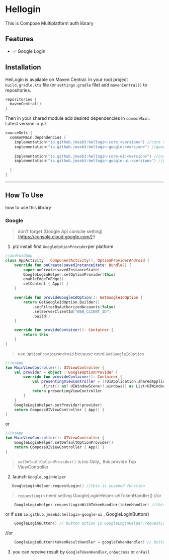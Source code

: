 # Hellogin 
This is Compose Multiplatform auth library

## Features
- ✅ Google Login

## Installation
HelLogin is available on Maven Central. In your root project `build.gradle.kts` file (or `settings.gradle` file) add `mavenCentral()` to repositories.

```kotlin
repositories { 
  mavenCentral()
}
```

Then in your shared module add desired dependencies in `commonMain`. Latest version: x.y.z
```kotlin
sourceSets {
  commonMain.dependencies {
    implementation("io.github.jmseb3:hellogin-core:<version>") //core of library
    implementation("io.github.jmseb3:hellogin-google:<version>") //google login library
      
    implementation("io.github.jmseb3:hellogin-core-ui:<version>") //core of library for ui 
    implementation("io.github.jmseb3:hellogin-google-ui:<version>") //google login ui library
      
  }
}
```
-----

## How To Use
how to use this library

### Google

> don't forget (Google Api console setting)[https://console.cloud.google.com/]!!

1. plz install first `GoogleOptionProvider`per platform
~~~kotlin
//androidApp
class AppActivity : ComponentActivity(), OptionProviderAndroid {
    override fun onCreate(savedInstanceState: Bundle?) {
        super.onCreate(savedInstanceState)
        GoogleLoginHelper.setOptionProvider(this)
        enableEdgeToEdge()
        setContent { App() }
    }

    override fun provideGoogleIdOption(): GetGoogleIdOption {
        return GetGoogleIdOption.Builder()
            .setFilterByAuthorizedAccounts(false)
            .setServerClientId("WEB_CLIENT_ID")
            .build()
    }

    override fun provideContainer(): Container {
        return this
    }
}
~~~
> use `OptionProviderAndroid` because need `GetGoogleIdOption`

~~~kotlin
//iosApp
fun MainViewController(): UIViewController {
    val provider = object : GoogleOptionProvider {
        override fun provideContainer(): Container {
            val presentingViewController = ((UIApplication.sharedApplication().connectedScenes()
                .first() as? UIWindowScene)?.windows() as List<UIWindow?>).first()?.rootViewController()!!
            return presentingViewController
        }
    }
    GoogleLoginHelper.setProvider(provider)
    return ComposeUIViewController { App() }
}
~~~
or 
~~~kotlin
//iosApp
fun MainViewController(): UIViewController {
    GoogleLoginHelper.setDefaultOptionProvider()
    return ComposeUIViewController { App() }
}
~~~
> `setDefaultOptionProvider()` is Ios Only,, this provide Top ViewController

2. launch `GoogleLoginHelper`
~~~kotlin
   GoogleLoginHelper.requestLogin() //this is suspend function
~~~
> `requestLogin` need setting GoogleLoginHelper.setTokenHandler() 
//or
~~~kotlin
    GoogleLoginHelper.requestLoginWithTokenHandler(tokenHandler) //this is suspend function
~~~

or if use `io.github.jmseb3:hellogin-google-ui` , GoogleLoginButton()
~~~kotlin
    GoogleLoginButton() // button action is GoogleLoginHelper.requestLogin()
~~~
//or
~~~kotlin
    GoogleLoginButton(tokenResultHandler = googleTokenHandler) // button action is GoogleLoginHelper.requestLoginWithTokenHandler()
~~~

3. you can receive result  by `GoogleTokenHandler`, `onSuccess` or `onFail`
